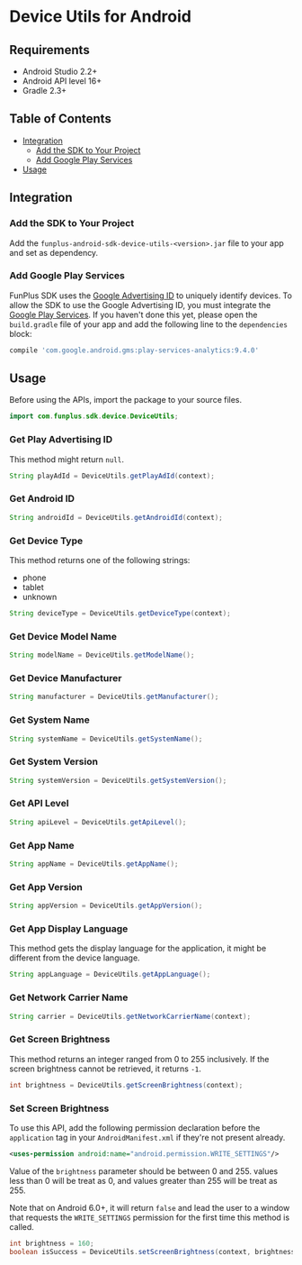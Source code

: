 # Device Utils for Android

## Requirements

- Android Studio 2.2+
- Android API level 16+
- Gradle 2.3+

## Table of Contents

- [Integration](#integration)
  - [Add the SDK to Your Project](#add-the-sdk-to-your-project)
  - [Add Google Play Services](#add-google-play-services)
- [Usage](#usage)

## Integration

### Add the SDK to Your Project

Add the `funplus-android-sdk-device-utils-<version>.jar` file to your app and set as dependency.

### Add Google Play Services

FunPlus SDK uses the [Google Advertising ID](https://support.google.com/googleplay/android-developer/answer/6048248?hl=en) to uniquely identify devices. To allow the SDK to use the Google Advertising ID, you must integrate the [Google Play Services](http://developer.android.com/google/play-services/setup.html). If you haven't done this yet, please open the `build.gradle` file of your app and add the following line to the `dependencies` block:

```groovy
compile 'com.google.android.gms:play-services-analytics:9.4.0'
```

## Usage

Before using the APIs, import the package to your source files.

```java
import com.funplus.sdk.device.DeviceUtils;
```

### Get Play Advertising ID

This method might return `null`.

```java
String playAdId = DeviceUtils.getPlayAdId(context);
```

### Get Android ID

```java
String androidId = DeviceUtils.getAndroidId(context);
```

### Get Device Type

This method returns one of the following strings:

- phone
- tablet
- unknown

```java
String deviceType = DeviceUtils.getDeviceType(context);
```

### Get Device Model Name

```java
String modelName = DeviceUtils.getModelName();
```

### Get Device Manufacturer

```java
String manufacturer = DeviceUtils.getManufacturer();
```

### Get System Name

```java
String systemName = DeviceUtils.getSystemName();
```

### Get System Version

```java
String systemVersion = DeviceUtils.getSystemVersion();
```

### Get API Level

```java
String apiLevel = DeviceUtils.getApiLevel();
```

### Get App Name

```java
String appName = DeviceUtils.getAppName();
```

### Get App Version

```java
String appVersion = DeviceUtils.getAppVersion();
```

### Get App Display Language

This method gets the display language for the application, it might be different from the device language.

```java
String appLanguage = DeviceUtils.getAppLanguage();
```

### Get Network Carrier Name

```java
String carrier = DeviceUtils.getNetworkCarrierName(context);
```

### Get Screen Brightness

This method returns an integer ranged from 0 to 255 inclusively. If the screen brightness cannot be retrieved, it returns `-1`.

```java
int brightness = DeviceUtils.getScreenBrightness(context);
```

### Set Screen Brightness

To use this API, add the following permission declaration before the `application` tag in your `AndroidManifest.xml` if they're not present already.

```xml
<uses-permission android:name="android.permission.WRITE_SETTINGS"/>
```

Value of the `brightness` parameter should be between 0 and 255. values less than 0 will be treat as 0, and values greater than 255 will be treat as 255.

Note that on Android 6.0+, it will return `false` and lead the user to a window that requests the `WRITE_SETTINGS` permission for the first time this method is called.

```java
int brightness = 160;
boolean isSuccess = DeviceUtils.setScreenBrightness(context, brightness);
```

